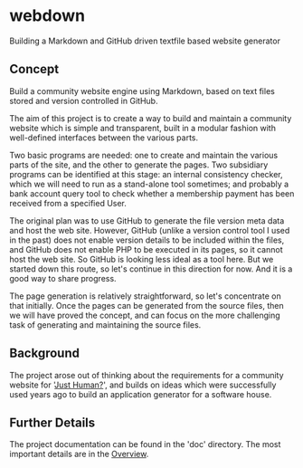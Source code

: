 # webdown

Building a Markdown and GitHub driven textfile based website generator

## Concept

Build a community website engine using Markdown, based on text files stored and version controlled in GitHub.  

The aim of this project is to create a way to build and maintain a community website which is simple and transparent, built in a modular fashion with well-defined interfaces between the various parts.

Two basic programs are needed: one to create and maintain the various parts of the site, and the other to generate the pages. Two subsidiary programs can be identified at this stage: an internal consistency checker, which we will need to run as a stand-alone tool sometimes; and probably a bank account query tool to check whether a membership payment has been received from a specified User.

The original plan was to use GitHub to generate the file version meta data and host the web site.  However, GitHub (unlike a version control tool I used in the past) does not enable version details to be included within the files, and GitHub does not enable PHP to be executed in its pages, so it cannot host the web site.  So GitHub is looking less ideal as a tool here.  But we started down this route, so let's continue in this direction for now. And it is a good way to share progress.

The page generation is relatively straightforward, so let's concentrate on that initially.  Once the pages can be generated from the source files, then we will have proved the concept, and can focus on the more challenging task of generating and maintaining the source files.


## Background

The project arose out of thinking about the requirements for a community website for  '[Just Human?](https://just-human.net/ "'Just Human?' website")', and builds on ideas which were successfully used years ago to build an application generator for a software house.

## Further Details

The project documentation can be found in the 'doc' directory.  The most important details are in the  [Overview](doc/jh-overview.md "Project Overview").
